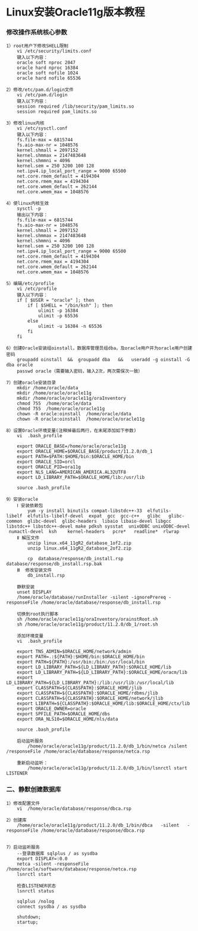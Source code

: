 # Linux安装Oracle11g版本教程

### 修改操作系统核心参数

	1）root用户下修改SHELL限制
	    vi /etc/security/limits.conf
	    键入以下内容：
	    oracle soft nproc 2047
	    oracle hard nproc 16384
	    oracle soft nofile 1024
	    oracle hard nofile 65536
	    
	2）修改/etc/pam.d/login文件
	    vi /etc/pam.d/login
	    键入以下内容：
	    session required /lib/security/pam_limits.so
	    session required pam_limits.so
	    
	3）修改linux内核
	    vi /etc/sysctl.conf
	    键入以下内容：
	    fs.file-max = 6815744
	    fs.aio-max-nr = 1048576
	    kernel.shmall = 2097152
	    kernel.shmmax = 2147483648
	    kernel.shmmni = 4096
	    kernel.sem = 250 3200 100 128
	    net.ipv4.ip_local_port_range = 9000 65500
	    net.core.rmem_default = 4194304
	    net.core.rmem_max = 4194304
	    net.core.wmem_default = 262144
	    net.core.wmem_max = 1048576
	    
	4）使linux内核生效
	    sysctl -p
	    输出以下内容：
	    fs.file-max = 6815744
        fs.aio-max-nr = 1048576
        kernel.shmall = 2097152
        kernel.shmmax = 2147483648
        kernel.shmmni = 4096
        kernel.sem = 250 3200 100 128
        net.ipv4.ip_local_port_range = 9000 65500
        net.core.rmem_default = 4194304
        net.core.rmem_max = 4194304
        net.core.wmem_default = 262144
        net.core.wmem_max = 1048576
        
    5）编辑/etc/profile
        vi /etc/profile
        键入以下内容：
        if [ $USER = "oracle" ]; then
            if [ $SHELL = "/bin/ksh" ]; then
                ulimit -p 16384
                ulimit -p 65536
            else
                ulimit -u 16384 -n 65536
            fi
        fi
        
    6）创建Oracle安装组oinstall，数据库管理员组dba，及oracle用户并为oracle用户创建密码
        groupadd oinstall  &&  groupadd dba   &&   useradd -g oinstall -G dba oracle
        passwd oracle（需要输入密码，输入2次，两次需保次一致）
            
    7）创建oracle安装目录
        mkdir /home/oracle/data
        mkdir /home/oracle/oracle11g
        mkdir /home/oracle/oracle11g/oraInventory
        chmod 755  /home/oracle/data
        chmod 755  /home/oracle/oracle11g
        chown -R oracle:oinstall  /home/oracle/data
        chown -R oracle:oinstall  /home/oracle/oracle11g
        
    8）设置Oracle环境变量(注释掉最后两行，在末尾添加如下参数)
        vi  .bash_profile
        
        export ORACLE_BASE=/home/oracle/oracle11g
        export ORACLE_HOME=$ORACLE_BASE/product/11.2.0/db_1
        export PATH=$PATH:$HOME/bin:$ORACLE_HOME/bin
        export ORACLE_SID=orcl
        export ORACLE_PID=ora11g
        export NLS_LANG=AMERICAN_AMERICA.AL32UTF8
        export LD_LIBRARY_PATH=$ORACLE_HOME/lib:/usr/lib
        
        source .bash_profile
        
    9）安装oracle
        Ⅰ 安装依赖包
            yum -y install binutils compat-libstdc++-33  elfutils-libelf  elfutils-libelf-devel  expat  gcc  gcc-c++   glibc   glibc-common  glibc-devel  glibc-headers  libaio libaio-devel libgcc libstdc++ libstdc++-devel make pdksh sysstat  unixODBC unixODBC-devel   numactl-devel  ksh    kernel-headers   pcre*   readline*  rlwrap
        Ⅱ 解压文件
            unzip linux.x64_11gR2_database_1of2.zip
            unzip linux.x64_11gR2_database_2of2.zip
            
            cp  database/response/db_install.rsp   database/response/db_install.rsp.bak
        Ⅲ  修改安装文件
            db_install.rsp
            
        静默安装
        unset DISPLAY
        /home/oracle/database/runInstaller -silent -ignorePrereq -responseFile /home/oracle/database/response/db_install.rsp
        
        切换到root执行脚本
        sh /home/oracle/oracle11g/oraInventory/orainstRoot.sh
        sh /home/oracle/oracle11g/product/11.2.0/db_1/root.sh
        
        添加环境变量
        vi  .bash_profile
        
        export TNS_ADMIN=$ORACLE_HOME/network/admin
        export PATH=.:${PATH}:$HOME/bin:$ORACLE_HOME/bin
        export PATH=${PATH}:/usr/bin:/bin:/usr/local/bin
        export LD_LIBRARY_PATH=${LD_LIBRARY_PATH}:$ORACLE_HOME/lib
        export LD_LIBRARY_PATH=${LD_LIBRARY_PATH}:$ORACLE_HOME/oracm/lib
        export LD_LIBRARY_PATH=${LD_LIBRARY_PATH}:/lib:/usr/lib:/usr/local/lib
        export CLASSPATH=${CLASSPATH}:$ORACLE_HOME/jlib
        export CLASSPATH=${CLASSPATH}:$ORACLE_HOME/rdbms/jlib
        export CLASSPATH=${CLASSPATH}:$ORACLE_HOME/network/jlib
        export LIBPATH=${CLASSPATH}:$ORACLE_HOME/lib:$ORACLE_HOME/ctx/lib
        export ORACLE_OWNER=oracle
        export SPFILE_PATH=$ORACLE_HOME/dbs
        export ORA_NLS10=$ORACLE_HOME/nls/data
        
        source .bash_profile
        
        启动监听服务
            /home/oracle/oracle11g/product/11.2.0/db_1/bin/netca /silent /responseFile /home/oracle/database/response/netca.rsp
            
        重新启动监听：
            /home/oracle/oracle11g/product/11.2.0/db_1/bin/lsnrctl start LISTENER

### 二、静默创建数据库

    1）修改配置文件
        vi  /home/oracle/database/response/dbca.rsp
    
    2）创建库
        /home/oracle/oracle11g/product/11.2.0/db_1/bin/dbca   -silent   -responseFile /home/oracle/database/response/dbca.rsp
        
        
    7）启动监听服务
        --登录数据库 sqlplus / as sysdba
        export DISPLAY=:0.0
        netca -silent -responseFile /home/oracle/software/database/response/netca.rsp
        lsnrctl start
            
        检查LISTENER状态
        lsnrctl status
        
        sqlplus /nolog
        connect sysdba / as sysdba
        
        shutdown;
        startup;
